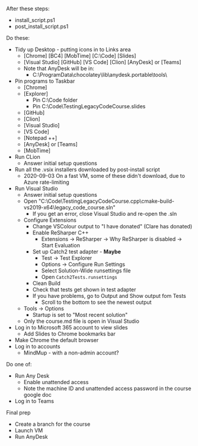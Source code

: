 After these steps:

* install_script.ps1
* post_install_script.ps1

Do these:

* Tidy up Desktop - putting icons in to Links area
    * [Chrome] [BC4] [MobTime] [C:\Code] [Slides]
    * [Visual Studio] [GitHub] [VS Code] [Clion] [AnyDesk] or [Teams]
    * Note that AnyDesk will be in:
        * C:\ProgramData\chocolatey\lib\anydesk.portable\tools\
* Pin programs to Taskbar
    * [Chrome]
    * [Explorer]
        * Pin C:\Code folder
        * Pin C:\Code\TestingLegacyCodeCourse.slides
    * [GitHub]
    * [Clion]
    * [Visual Studio]
    * [VS Code]
    * [Notepad ++]
    * [AnyDesk] or [Teams]
    * [MobTime]
* Run CLion
    * Answer initial setup questions
* Run all the .vsix installers downloaded by post-install script
    * 2020-09-03 On a fast VM, some of these didn't download, due to Azure rate-limiting
* Run Visual Studio
    * Answer initial setup questions
    * Open "C:\Code\TestingLegacyCodeCourse.cpp\cmake-build-vs2019-x64\legacy_code_course.sln"
        * If you get an error, close Visual Studio and re-open the .sln
    * Configure Extensions
        * Change VSColour output to "I have donated" (Clare has donated)
        * Enable ReSharper C++
            * Extensions -> ReSharper -> Why ReSharper is disabled -> Start Evaluation
        * Set up Catch2 test adapter - **Maybe**
            * Test -> Test Explorer
            * Options -> Configure Run Settings
            * Select Solution-Wide runsettings file
            * Open `Catch2Tests.runsettings`
        * Clean Build
        * Check that tests get shown in test adapter
        * If you have problems, go to Output and Show output fom Tests
            * Scroll to the bottom to see the newest output
    * Tools -> Options
        * Startup is set to "Most recent solution"
    * Only the course.md file is open in Visual Studio
* Log in to Microsoft 365 account to view slides
    * Add Slides to Chrome bookmarks bar
* Make Chrome the default browser
* Log in to accounts
    * MindMup - with a non-admin account?

Do one of:
* Run Any Desk
    * Enable unattended access
    * Note the machine ID and unattended access password in the course google doc  
* Log in to Teams

Final prep
* Create a branch for the course
* Launch VM
* Run AnyDesk
